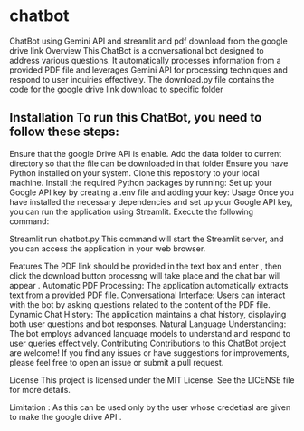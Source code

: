 # chatbot
ChatBot using Gemini API and streamlit and pdf download from the google drive link
Overview
This ChatBot is a conversational bot designed to address various questions. It automatically processes information from a provided PDF file and leverages Gemini API for processing techniques and respond to user inquiries effectively.
The download.py file contains the code for the google drive link download to specific folder 

## Installation To run this ChatBot, you need to follow these steps:
Ensure that the google Drive API is enable.
Add the data folder to current directory so that the file can be downloaded in that folder 
Ensure you have Python installed on your system.
Clone this repository to your local machine.
Install the required Python packages by running:
Set up your Google API key by creating a .env file and adding your key:
Usage
Once you have installed the necessary dependencies and set up your Google API key, you can run the application using Streamlit. Execute the following command:

Streamlit run chatbot.py
This command will start the Streamlit server, and you can access the application in your web browser.

Features
The PDF link should be provided in the text box and enter , then click the  download button  processng will take place and the chat bar will appear .
Automatic PDF Processing: The application automatically extracts text from a provided PDF file.
Conversational Interface: Users can interact with the bot by asking questions related to the content of the PDF file.
Dynamic Chat History: The application maintains a chat history, displaying both user questions and bot responses.
Natural Language Understanding: The bot employs advanced language models to understand and respond to user queries effectively.
Contributing
Contributions to this ChatBot project are welcome! If you find any issues or have suggestions for improvements, please feel free to open an issue or submit a pull request.

License
This project is licensed under the MIT License. See the LICENSE file for more details.

Limitation :
As this can be used only by the user whose credetiasl are given to make the google drive API .

